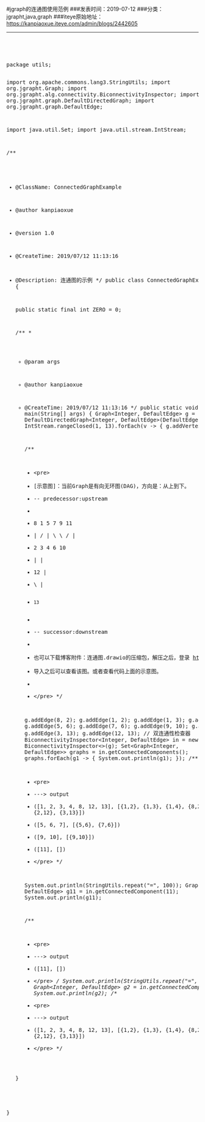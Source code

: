 #jgraph的连通图使用范例
###发表时间：2019-07-12
###分类：jgrapht,java,graph
###iteye原始地址：<a href="https://kanpiaoxue.iteye.com/admin/blogs/2442605" target="_blank">https://kanpiaoxue.iteye.com/admin/blogs/2442605</a>

---

<div class="iteye-blog-content-contain" style="font-size: 14px;"> 
 <p>&nbsp;</p> 
 <p>&nbsp;</p> 
 <pre name="code" class="java">package utils;

import org.apache.commons.lang3.StringUtils;
import org.jgrapht.Graph;
import org.jgrapht.alg.connectivity.BiconnectivityInspector;
import org.jgrapht.graph.DefaultDirectedGraph;
import org.jgrapht.graph.DefaultEdge;

import java.util.Set;
import java.util.stream.IntStream;

/**
 * @ClassName: ConnectedGraphExample
 * @author kanpiaoxue
 * @version 1.0
 * @CreateTime: 2019/07/12 11:13:16
 * @Description: 连通图的示例
 */
public class ConnectedGraphExample {

    public static final int ZERO = 0;

    /**
     *
     * @param args
     * @author kanpiaoxue
     * @CreateTime: 2019/07/12 11:13:16
     */
    public static void main(String[] args) {
        Graph&lt;Integer, DefaultEdge&gt; g = new DefaultDirectedGraph&lt;Integer, DefaultEdge&gt;(DefaultEdge.class);
        IntStream.rangeClosed(1, 13).forEach(v -&gt; {
            g.addVertex(v);
        });

        /**
         * &lt;pre&gt;
         * [示意图]：当前Graph是有向无环图(DAG)，方向是：从上到下。
         * -- predecessor:upstream
         *
         *  8   1   5   7   9   11
         *  | / | \  \ /    |
         *  2   3  4  6     10
         *  |   |
         *  12  |
         *    \ |
         *     13
         *
         * -- successor:downstream
         *
         * 也可以下载博客附件：连通图.drawio的压缩包，解压之后，登录 https://www.draw.io/
         * 导入之后可以查看该图。或者查看代码上面的示意图。
         *
         * &lt;/pre&gt;
         */

        g.addEdge(8, 2);
        g.addEdge(1, 2);
        g.addEdge(1, 3);
        g.addEdge(1, 4);
        g.addEdge(5, 6);
        g.addEdge(7, 6);
        g.addEdge(9, 10);
        g.addEdge(2, 12);
        g.addEdge(3, 13);
        g.addEdge(12, 13);
        // 双连通性检查器
        BiconnectivityInspector&lt;Integer, DefaultEdge&gt; in = new BiconnectivityInspector&lt;&gt;(g);
        Set&lt;Graph&lt;Integer, DefaultEdge&gt;&gt; graphs = in.getConnectedComponents();
        graphs.forEach(g1 -&gt; {
            System.out.println(g1);
        });
        /**
         * &lt;pre&gt;
         *  ---&gt; output
         *  ([1, 2, 3, 4, 8, 12, 13], [{1,2}, {1,3}, {1,4}, {8,2}, {12,13}, {2,12}, {3,13}])
         *  ([5, 6, 7], [{5,6}, {7,6}])
         *  ([9, 10], [{9,10}])
         *  ([11], [])
         * &lt;/pre&gt;
         */

        System.out.println(StringUtils.repeat("=", 100));
        Graph&lt;Integer, DefaultEdge&gt; g11 = in.getConnectedComponent(11);
        System.out.println(g11);

        /**
         * &lt;pre&gt;
         *  ---&gt; output
         *  ([11], [])
         * &lt;/pre&gt;
         */
        System.out.println(StringUtils.repeat("=", 100));
        Graph&lt;Integer, DefaultEdge&gt; g2 = in.getConnectedComponent(2);
        System.out.println(g2);
        /**
         * &lt;pre&gt;
         *  ---&gt; output
         *  ([1, 2, 3, 4, 8, 12, 13], [{1,2}, {1,3}, {1,4}, {8,2}, {12,13}, {2,12}, {3,13}])
         * &lt;/pre&gt;
         */

    }

}
</pre> 
 <p>&nbsp;</p> 
 <p>&nbsp;</p> 
</div>